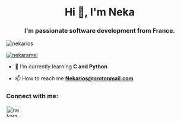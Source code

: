 <h1 align="center">Hi 👋, I'm Neka</h1>
<h3 align="center">I'm passionate software development from France.</h3>

<p align="left"> <img src="https://komarev.com/ghpvc/?username=nekarios&label=Profile%20views&color=0e75b6&style=flat" alt="nekarios" /> </p>

<p align="left"> <a href="https://twitter.com/nekaramel" target="blank"><img src="https://img.shields.io/twitter/follow/nekaramel?logo=twitter&style=for-the-badge" alt="nekaramel" /></a> </p>

- 🌱 I’m currently learning **C and Python**

- 📫 How to reach me **Nekarios@protonmail.com**

<h3 align="left">Connect with me:</h3>
<p align="left">
<a href="https://twitter.com/nekaramel" target="blank"><img align="center" src="https://raw.githubusercontent.com/rahuldkjain/github-profile-readme-generator/master/src/images/icons/Social/twitter.svg" alt="nekaramel" height="30" width="40" /></a>
</p>
